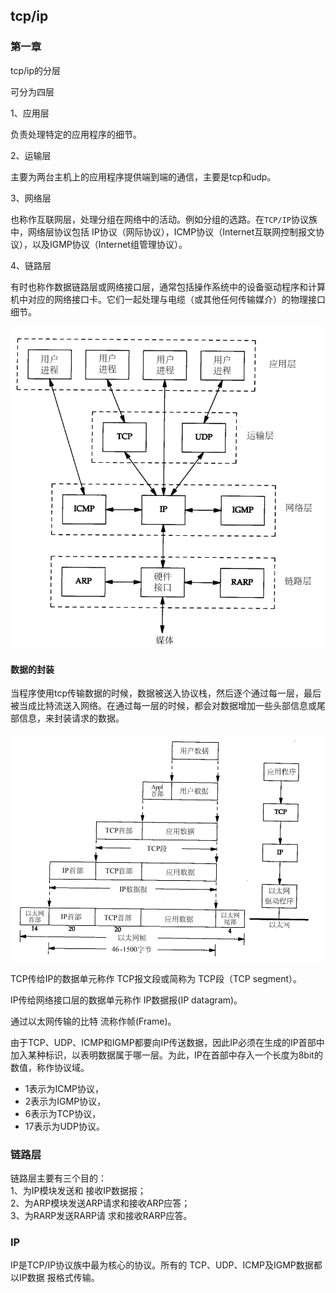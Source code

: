## tcp/ip

### 第一章

tcp/ip的分层

可分为四层  

1、应用层

负责处理特定的应用程序的细节。   

2、运输层  

主要为两台主机上的应用程序提供端到端的通信，主要是tcp和udp。   

3、网络层  

也称作互联网层，处理分组在网络中的活动。例如分组的选路。在`TCP/IP`协议族中，网络层协议包括 IP协议（网际协议），ICMP协议（Internet互联网控制报文协议），以及IGMP协议（Internet组管理协议）。  

4、链路层  

有时也称作数据链路层或网络接口层，通常包括操作系统中的设备驱动程序和计算机中对应的网络接口卡。它们一起处理与电缆（或其他任何传输媒介）的物理接口细节。  

![channel](/img/tcp-ip_1.jpg?raw=true)

#### 数据的封装

当程序使用tcp传输数据的时候，数据被送入协议栈，然后逐个通过每一层，最后被当成比特流送入网络。在通过每一层的时候，都会对数据增加一些头部信息或尾部信息，来封装请求的数据。  

![channel](/img/tcp-ip_2.jpg?raw=true)

TCP传给IP的数据单元称作 TCP报文段或简称为 TCP段（TCP segment）。  

IP传给网络接口层的数据单元称作 IP数据报(IP datagram)。  

通过以太网传输的比特 流称作帧(Frame)。  

由于TCP、UDP、ICMP和IGMP都要向IP传送数据，因此IP必须在生成的IP首部中加入某种标识，以表明数据属于哪一层。为此，IP在首部中存入一个长度为8bit的数值，称作协议域。  

- 1表示为ICMP协议，
- 2表示为IGMP协议，
- 6表示为TCP协议， 
- 17表示为UDP协议。  

### 链路层

链路层主要有三个目的：  
1、为IP模块发送和 接收IP数据报；  
2、为ARP模块发送ARP请求和接收ARP应答；  
3、为RARP发送RARP请 求和接收RARP应答。   


### IP

IP是TCP/IP协议族中最为核心的协议。所有的 TCP、UDP、ICMP及IGMP数据都以IP数据 报格式传输。  



